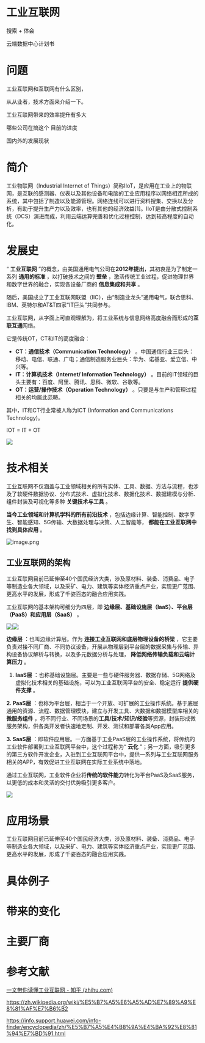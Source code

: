 # 工业互联网

搜索  +  体会

云端数据中心计划书

# 问题

工业互联网和互联网有什么区别，

从从业者，技术方面来介绍一下。

工业互联网带来的效率提升有多大

哪些公司在搞这个  目前的进度

国内外的发展现状



# 简介

工业物联网（Industrial Internet of Things）简称IIoT，是应用在工业上的物联网，是互联的感测器、仪表以及其他设备和电脑的工业应用程序以网络相连所成的系统，其中包括了制造以及能源管理。网络连线可以进行资料搜集、交换以及分析，有助于提升生产力以及效率，也有其他的经济效益[1]。IIoT是由分散式控制系统（DCS）演进而成，利用云端运算完善和优化过程控制，达到较高程度的自动化。



# 发展史

“ **工业互联网** ”的概念，由美国通用电气公司在**2012年提出**，其初衷是为了制定一系列 **通用的标准** ，以打破技术之间的 **壁垒** ，激活传统工业过程，促进物理世界和数字世界的融合，实现各设备厂商的 **信息集成和共享** 。

随后，美国成立了工业互联网联盟（IIC），由“制造业龙头”通用电气，联合思科、IBM、英特尔和AT&T四家“IT巨头”共同参与。

工业互联网，从字面上可直观理解为，将工业系统与信息网络高度融合而形成的**互联互通**网络。

它是传统OT，CT和IT的高度融合：

* **CT：通信技术（Communication Technology）** 。中国通信行业三巨头：移动、电信、联通、广电；通信制造服务业巨头：华为、诺基亚、爱立信、中兴等。
* **IT：计算机技术（Internet/ Information Technology）** 。目前的IT领域的巨头主要有：百度、阿里、腾讯、思科、微软、谷歌等。
* **OT：运营/操作技术（Operation Technology）** 。只要是与生产和管理过程相关的均属此范畴。

其中，IT和CT行业常被人称为ICT (Information and Communications Technology)。

IOT = IT + OT

![](https://pic2.zhimg.com/80/v2-f3ba70b0796162303ce8208bda12315d_720w.webp)

# 技术相关

工业互联网不仅涵盖与工业领域相关的所有实体、工具、数据、方法与流程，也涉及了软硬件数据协议、分布式技术、虚拟化技术、数据化技术、数据建模与分析、组件封装及可视化等多种 **关键技术与工具** 。

**当今工业领域和计算机学科的所有前沿技术** ，包括边缘计算、智能控制、数字孪生、智能感知、5G传输、大数据处理与决策、人工智能等， **都能在工业互联网中找到具体应用** 。

![image.png](../assets/1701420995014-image.png)

## 工业互联网的架构

工业互联网目前已延伸至40个国民经济大类，涉及原材料、装备、消费品、电子等制造业各大领域，以及采矿、电力、建筑等实体经济重点产业，实现更广范围、更高水平的发展，形成了千姿百态的融合应用实践。

工业互联网的基本架构可细分为四层，即 **边缘层、基础设施层（IaaS）、平台层（PaaS）和应用层（SaaS）** 。

![](https://pic4.zhimg.com/80/v2-e7da1740a30a9569ded12bcbb9554af3_720w.webp)![](https://download.huawei.com/mdl/image/download?uuid=a07d2b33d64b4d8785543fd8a9845c3e)

**边缘层** ：也叫边缘计算层。作为 **连接工业互联网和底层物理设备的桥梁** ，它主要负责对接不同厂商、不同协议设备，开展从物理层到平台层的数据采集与传输、异构设备协议解析与转换，以及多元数据分析与处理， **降低网络传输负载和云端计算压力** 。

1. **IaaS层** ：也称基础设施层。主要是一些与硬件服务器、数据存储、5G网络及虚拟化技术相关的基础设施，可以为工业互联网平台的安全、稳定运行 **提供硬件支撑** 。

**2. PaaS层** ：也称为平台层，相当于一个开放、可扩展的工业操作系统。基于底层通用的资源、流程、数据管理模块，建立与开发工具、大数据和数据模型库相关的 **微服务组件** ，将不同行业、不同场景的**工具/技术/知识/经验**等资源，封装形成微服务架构，供各类开发者快速地定制、开发、测试和部署各类App应用。

**3. SaaS层** ：即软件应用层。一方面基于工业PaaS层的工业操作系统，将传统的工业软件部署到工业互联网平台中，这个过程称为“ **云化** ”；另一方面，吸引更多的第三方软件开发企业，入驻到工业互联网平台中，提供一系列与工业互联网服务相关的APP，有效促进工业互联网在实际工业系统中落地。

通过工业互联网，工业软件企业将**传统的软件能力**转化为平台PaaS及SaaS服务，以更低的成本和灵活的交付优势吸引更多客户。

![](https://download.huawei.com/mdl/image/download?uuid=a07d2b33d64b4d8785543fd8a9845c3e)

# 应用场景

工业互联网目前已延伸至40个国民经济大类，涉及原材料、装备、消费品、电子等制造业各大领域，以及采矿、电力、建筑等实体经济重点产业，实现更广范围、更高水平的发展，形成了千姿百态的融合应用实践。




# 具体例子




# 带来的变化

# 主要厂商

# 参考文献

[一文带你读懂工业互联网 - 知乎 (zhihu.com)](https://zhuanlan.zhihu.com/p/147688499)

https://zh.wikipedia.org/wiki/%E5%B7%A5%E6%A5%AD%E7%89%A9%E8%81%AF%E7%B6%B2

https://info.support.huawei.com/info-finder/encyclopedia/zh/%E5%B7%A5%E4%B8%9A%E4%BA%92%E8%81%94%E7%BD%91.html
